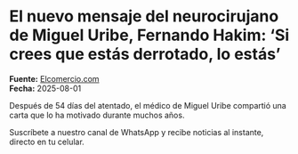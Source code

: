 # El nuevo mensaje del neurocirujano de Miguel Uribe, Fernando Hakim: ‘Si crees que estás derrotado, lo estás’

**Fuente:** [Elcomercio.com](https://www.elcomercio.com/actualidad/mundo/el-nuevo-mensaje-del-neurocirujano-de-miguel-uribe-fernando-hakim-si-crees-que-estas-derrotado-lo-estas/)  
**Fecha:** 2025-08-01

Después de 54 días del atentado, el médico de Miguel Uribe compartió una carta que lo ha motivado durante muchos años.

Suscríbete a nuestro canal de WhatsApp y recibe noticias al instante, directo en tu
 celular.
